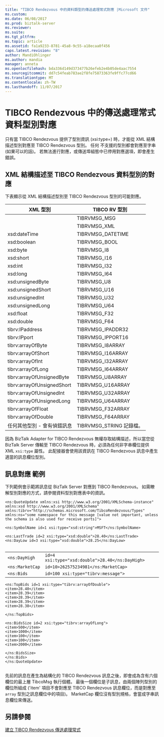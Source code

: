 ```yaml
---
title: "TIBCO Rendezvous 中的資料類型的傳送處理常式對應 |Microsoft 文件"
ms.custom: 
ms.date: 06/08/2017
ms.prod: biztalk-server
ms.reviewer: 
ms.suite: 
ms.tgt_pltfrm: 
ms.topic: article
ms.assetid: fa1a9233-8781-45a8-9c55-a18ecaa0f456
caps.latest.revision: "8"
author: MandiOhlinger
ms.author: mandia
manager: anneta
ms.openlocfilehash: bda336d149d373477b26efeb2e4b05de4aac7554
ms.sourcegitcommit: dd7c54feab783ae2f8fe75873363fe9ffc77cd66
ms.translationtype: MT
ms.contentlocale: zh-TW
ms.lasthandoff: 11/07/2017
---
```

# <a name="data-type-mapping-for-send-handlers-in-tibco-rendezvous"></a>TIBCO Rendezvous 中的傳送處理常式資料型別對應
只有當 TIBCO Rendezvous 提供了型別資訊 (xsi:type=) 時，才能從 XML 結構描述型別對應至 TIBCO Rendezvous 型別。 任何 不支援的型別都會對應至字串 (如果可以的話)。 若無法進行對應，或傳送埠組態中已停用對應選項，即會產生錯誤。  
  
## <a name="xml-schema-to-tibco-rendezvous-data-type-mapping"></a>XML 結構描述至 TIBCO Rendezvous 資料型別的對應  
 下表顯示從 XML 結構描述型別至 TIBCO Rendezvous 型別的可能對應。  
  
|XML 型別|TIBCO RV 型別|  
|--------------|-------------------|  
||TIBRVMSG_MSG|  
||TIBRVMSG_XML|  
|xsd:dateTime|TIBRVMSG_DATETIME|  
|xsd:boolean|TIBRVMSG_BOOL|  
|xsd:byte|TIBRVMSG_I8|  
|xsd:short|TIBRVMSG_I16|  
|xsd:int|TIBRVMSG_I32|  
|xsd:long|TIBRVMSG_I64|  
|xsd:unsignedByte|TIBRVMSG_U8|  
|xsd:unsignedShort|TIBRVMSG_U16|  
|xsd:unsignedInt|TIBRVMSG_U32|  
|xsd:unsignedLong|TIBRVMSG_U64|  
|xsd:float|TIBRVMSG_F32|  
|xsd:double|TIBRVMSG_F64|  
|tibrv:IPaddress|TIBRVMSG_IPADDR32|  
|tibrv:IPport|TIBRVMSG_IPPORT16|  
|tibrv:arrayOfByte|TIBRVMSG_I8ARRAY|  
|tibrv:arrayOfShort|TIBRVMSG_I16ARRAY|  
|tibrv:arrayOfInt|TIBRVMSG_I32ARRAY|  
|tibrv:arrayOfLong|TIBRVMSG_I64ARRAY|  
|tibrv:arrayOfUnsignedByte|TIBRVMSG_U8ARRAY|  
|tibrv:arrayOfUnsignedShort|TIBRVMSG_U16ARRAY|  
|tibrv:arrayOfUnsignedInt|TIBRVMSG_U32ARRAY|  
|tibrv:arrayOfUnsignedLong|TIBRVMSG_U64ARRAY|  
|tibrv:arrayOfFloat|TIBRVMSG_F32ARRAY|  
|tibrv:arrayOfDouble|TIBRVMSG_F64ARRAY|  
|任何其他型別 - 會有偵錯訊息|TIBRVMSG_STRING 記錄檔。|  
  
 因為 BizTalk Adapter for TIBCO Rendezvous 無權存取結構描述，所以當您從 BizTalk Server 傳輸至 TIBCO Rendezvous 時，必須為任何非字串欄位提供 XML `xsi:type` 屬性。 此配接器會使用該資訊在 TIBCO Rendezvous 訊息中產生適當的訊息欄位型別。  
  
## <a name="message-mapping-example"></a>訊息對應 範例  
 下列範例會示範將訊息從 BizTalk Server 對應到 TIBCO Rendezvous。 如需瞭解型別對應的方式，請參閱資料型別對應表中的資訊。  
  
```  
<ns:QuoteUpdate xmlns:xsi http://www.w3.org/2001/XMLSchema-instance"  
xmlns:xsd http://www.w3.org/2001/XMLSchema"  
xmlns:tibrv="http://schemas.microsoft.com/TibcoRendezvous/Types"  
xmlns:ns="some namespace for this message [value not important, unless the schema is also used for receive ports]">  
  
<ns:SymbolName id=1 xsi:type="xsd:string">MSFT</ns:SymbolName>  
  
<ns:LastTrade id=2 xsi:type="xsd:double">28.40</ns:LastTrade>   
<ns:DayLow id=3 xsi:type="xsd:double">28.25</ns:DayLow>  
  
```  
  
|||  
|-|-|  
|`<ns:DayHigh`|`id=4 xsi:type="xsd:double">28.40</ns:DayHigh>`|  
|`<ns:MarketCap`|`id=10>262575234981</ns:MarketCap>`|  
|`<ns:Bids`|`id=100 xsi:type="tibrv:message">`|  
  
```  
<ns:TopBids id=1 xsi:type="tibrv:arrayOfDouble">  
<item>28.40</item>  
<item>28.39</item>  
<item>28.39</item>  
<item>28.39</item>  
<item>28.38</item>  
  
</ns:TopBids>  
  
<ns:BidsSize id=2 xsi:type="tibrv:arrayOfLong">  
<item>500</item>  
<item>1000</item>  
<item>100</item>  
<item>100</item>  
<item>2000</item>  
  
</ns:BidsSize>  
</ns:Bids>  
</ns:QuoteUpdate>  
  
```  
  
 先前的訊息在產生為結構化的 TIBCO Rendezvous 訊息之後，即會成為含有六個欄位的最上層 TibcoMsg 執行個體。 最後一個欄位是子訊息，由兩個陣列型別的欄位所組成 ('item' 項目不會對應至 TIBCO Rendezvous 訊息欄位，而是對應至 `array` 型別之訊息欄位中的項目)。 MarketCap 欄位沒有型別規格，會當成字串訊息欄位來傳送。  
  
## <a name="see-also"></a>另請參閱  
 [建立 TIBCO Rendezvous 傳送處理常式](../core/creating-tibco-rendezvous-send-handlers.md)